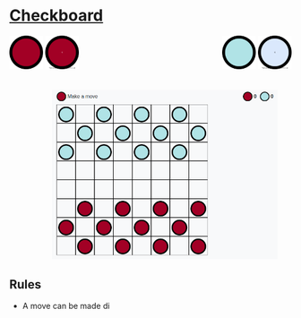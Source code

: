 # <a href="https://sauravshah31.github.io/checkboard/">Checkboard</a>
<div>
    <span>
        <span>
            <img src="player1.svg" width="60"/>
        </span>
        <span>
            <img src="player1_king.svg" width="60"/>
        </span>
    </span>
    <span style="float:right;">
        <span>
            <img src="player2.svg" width="60"/>
        </span>
        <span>
            <img src="player2_king.svg" width="60"/>
        </span>
    </span>
</div>
<br/>
<br/>


<div style="width:100%;">
    <span style="display:block; margin-left:15%;margin-right:15%;width:80%">
        <img src="demo.png" alt="Demo"/>
    </span>
</div>


## Rules
* A move can be made di
